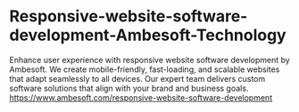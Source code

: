 # Responsive-website-software-development-Ambesoft-Technology
Enhance user experience with responsive website software development by Ambesoft. We create mobile-friendly, fast-loading, and scalable websites that adapt seamlessly to all devices. Our expert team delivers custom software solutions that align with your brand and business goals. https://www.ambesoft.com/responsive-website-software-development

